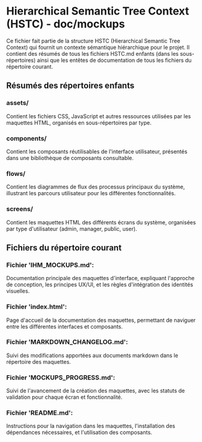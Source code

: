 # Hierarchical Semantic Tree Context (HSTC) - doc/mockups

Ce fichier fait partie de la structure HSTC (Hierarchical Semantic Tree Context) qui fournit un contexte sémantique hiérarchique pour le projet. Il contient des résumés de tous les fichiers HSTC.md enfants (dans les sous-répertoires) ainsi que les entêtes de documentation de tous les fichiers du répertoire courant.

## Résumés des répertoires enfants

### assets/
Contient les fichiers CSS, JavaScript et autres ressources utilisées par les maquettes HTML, organisés en sous-répertoires par type.

### components/
Contient les composants réutilisables de l'interface utilisateur, présentés dans une bibliothèque de composants consultable.

### flows/
Contient les diagrammes de flux des processus principaux du système, illustrant les parcours utilisateur pour les différentes fonctionnalités.

### screens/
Contient les maquettes HTML des différents écrans du système, organisées par type d'utilisateur (admin, manager, public, user).

## Fichiers du répertoire courant

### Fichier 'IHM_MOCKUPS.md':
Documentation principale des maquettes d'interface, expliquant l'approche de conception, les principes UX/UI, et les règles d'intégration des identités visuelles.

### Fichier 'index.html':
Page d'accueil de la documentation des maquettes, permettant de naviguer entre les différentes interfaces et composants.

### Fichier 'MARKDOWN_CHANGELOG.md':
Suivi des modifications apportées aux documents markdown dans le répertoire des maquettes.

### Fichier 'MOCKUPS_PROGRESS.md':
Suivi de l'avancement de la création des maquettes, avec les statuts de validation pour chaque écran et fonctionnalité.

### Fichier 'README.md':
Instructions pour la navigation dans les maquettes, l'installation des dépendances nécessaires, et l'utilisation des composants.
